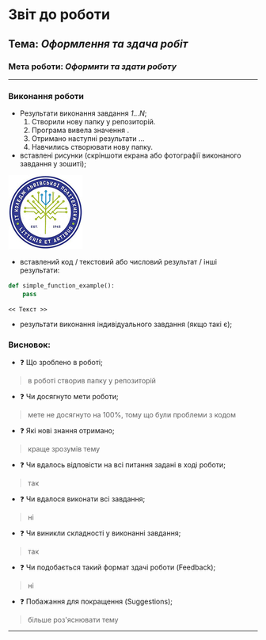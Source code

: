 # Звіт до роботи
## Тема: _Оформлення та здача робіт_
### Мета роботи: _Оформити та здати роботу_
---
### Виконання роботи
- Результати виконання завдання *1...N*;
    1. Створили нову папку у репозиторій.
    1. Програма вивела значення .
    1. Отримано наступні результати ...
    1. Навчились створювати нову папку.
- вставлені рисунки (скріншоти екрана або фотографії виконаного завдання у зошиті);

![alt text](https://github.com/BobasB/it_college/raw/main/reports/pictures/logo-lit.jpg "ІТ Коледж")

- вставлений код / текстовий або числовий результат / інші результати:
```python
def simple_function_example():
    pass
```
```text
<< Текст >>
```

- результати виконання індивідуального завдання (якщо такі є);

### Висновок: 

- :question: Що зроблено в роботі;
> в роботі створив папку  у репозиторій
- :question: Чи досягнуто мети роботи;
> мете не досягнуто на 100%, тому що були проблеми з кодом
- :question: Які нові знання отримано;
> краще зрозумів тему
- :question: Чи вдалось відповісти на всі питання задані в ході роботи;
> так
- :question: Чи вдалося виконати всі завдання;
> ні
- :question: Чи виникли складності у виконанні завдання;
> так
- :question: Чи подобається такий формат здачі роботи (Feedback);
> ні
- :question: Побажання для покращення (Suggestions);
> більше роз'яснювати тему
---